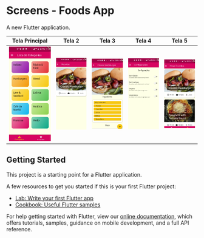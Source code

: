 # Screens - Foods App

A new Flutter application.

| Tela Principal  | Tela 2 | Tela 3 | Tela 4 | Tela 5 |
|---|---|---|---|---|
| ![](https://github.com/rcoproc/flutter_screens/blob/master/images/screen1.png) | ![](https://github.com/rcoproc/flutter_screens/blob/master/images/screen2.png) | ![](https://github.com/rcoproc/flutter_screens/blob/master/images/screen3.png) | ![](https://github.com/rcoproc/flutter_screens/blob/master/images/screen4.png) | ![](https://github.com/rcoproc/flutter_screens/blob/master/images/screen5.png) |

## Getting Started

This project is a starting point for a Flutter application.

A few resources to get you started if this is your first Flutter project:

- [Lab: Write your first Flutter app](https://flutter.dev/docs/get-started/codelab)
- [Cookbook: Useful Flutter samples](https://flutter.dev/docs/cookbook)

For help getting started with Flutter, view our 
[online documentation](https://flutter.dev/docs), which offers tutorials, 
samples, guidance on mobile development, and a full API reference.

